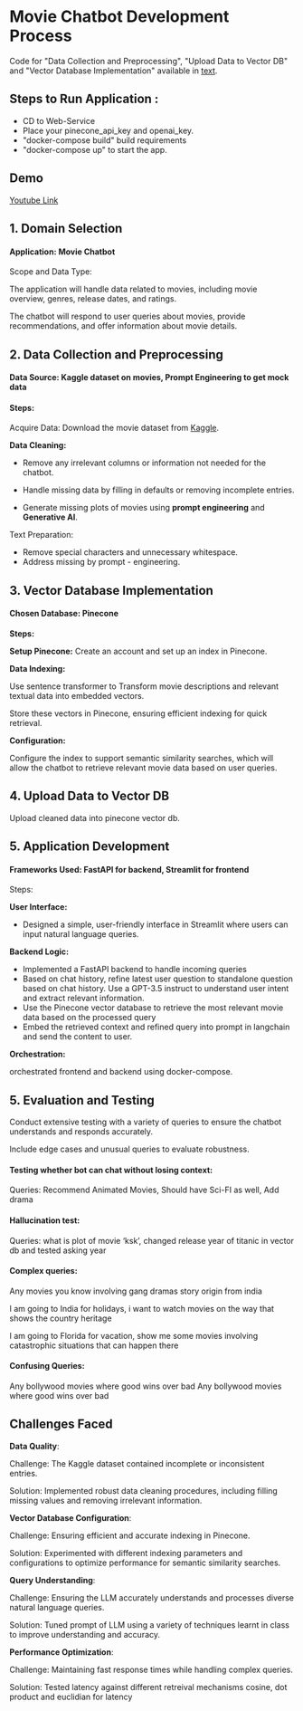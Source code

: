 # Movie Chatbot Development Process

Code for "Data Collection and Preprocessing", "Upload Data to Vector DB" and "Vector Database Implementation" available in [text](data_upload_to_vectorstore.ipynb).

## Steps to Run Application :

- CD to Web-Service
- Place your pinecone_api_key and openai_key.
- "docker-compose build" build requirements
- "docker-compose up" to start the app.

## Demo

[Youtube Link](https://www.youtube.com/watch?v=G9KNT74KJXU)

## 1. Domain Selection

#### Application: Movie Chatbot

Scope and Data Type:

The application will handle data related to movies, including movie overview, genres, release dates, and ratings.

The chatbot will respond to user queries about movies, provide recommendations, and offer information about movie details.

## 2. Data Collection and Preprocessing
#### Data Source: Kaggle dataset on movies, Prompt Engineering to get mock data
#### Steps:

Acquire Data: Download the movie dataset from [Kaggle](https://www.kaggle.com/datasets/rounakbanik/the-movies-dataset/data?select=movies_metadata.csv).

**Data Cleaning:**

- Remove any irrelevant columns or information not needed for the chatbot.

- Handle missing data by filling in defaults or removing incomplete entries.

- Generate missing plots of movies using **prompt engineering** and **Generative AI**. 

Text Preparation:
- Remove special characters and unnecessary whitespace.
- Address missing by prompt - engineering.

## 3. Vector Database Implementation
#### Chosen Database: Pinecone

**Steps:**

**Setup Pinecone:**
Create an account and set up an index in Pinecone.

**Data Indexing:**

Use sentence transformer to Transform movie descriptions and relevant textual data into embedded vectors.

Store these vectors in Pinecone, ensuring efficient indexing for quick retrieval.

**Configuration:**

Configure the index to support semantic similarity searches, which will allow the chatbot to retrieve relevant movie data based on user queries.

## 4. Upload Data to Vector DB
Upload cleaned data into pinecone vector db. 

## 5. Application Development
#### Frameworks Used: FastAPI for backend, Streamlit for frontend
Steps:

**User Interface:**
- Designed a simple, user-friendly interface in Streamlit where users can input natural language queries.

**Backend Logic:**
- Implemented a FastAPI backend to handle incoming queries
- Based on chat history, refine latest user question to standalone question based on chat history. Use a GPT-3.5 instruct to understand user intent and extract relevant information.
- Use the Pinecone vector database to retrieve the most relevant movie data based on the processed query
- Embed the retrieved context and refined query into prompt in langchain and send the content to user. 

**Orchestration:** 

orchestrated frontend and backend using docker-compose.
## 5. Evaluation and Testing

Conduct extensive testing with a variety of queries to ensure the chatbot understands and responds accurately.

Include edge cases and unusual queries to evaluate robustness.

#### Testing whether bot can chat without losing context:

Queries:  Recommend Animated Movies, Should have Sci-FI as well, Add drama 

#### Hallucination test:

Queries: what is plot of movie ‘ksk’, changed release year of titanic in vector db and tested asking year

#### Complex queries:

Any movies you know involving gang dramas story origin from india

I am going to India for holidays, i want to watch movies on the way that shows the country heritage

I am going to Florida for vacation, show me some movies involving catastrophic situations that can happen there

#### Confusing Queries:

Any bollywood movies where good wins over bad
Any bollywood movies where good wins over bad


## Challenges Faced

**Data Quality**:

Challenge: The Kaggle dataset contained incomplete or inconsistent entries. 

Solution: Implemented robust data cleaning procedures, including filling missing values and removing irrelevant information.

**Vector Database Configuration**:

Challenge: Ensuring efficient and accurate indexing in Pinecone. 

Solution: Experimented with different indexing parameters and configurations to optimize performance for semantic similarity searches.

**Query Understanding**:

Challenge: Ensuring the LLM accurately understands and processes diverse natural language queries. 

Solution: Tuned prompt of LLM using a variety of techniques learnt in class to improve understanding and accuracy.

**Performance Optimization**:

Challenge: Maintaining fast response times while handling complex queries. 

Solution: Tested latency against different retreival mechanisms cosine, dot product and euclidian for latency
